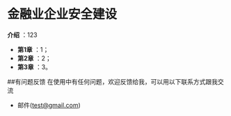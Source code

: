 # 金融业企业安全建设


**介绍**  ：123
 
- **第1章** ：1；
- **第2章** ：2；
- **第3章** ：3。

##有问题反馈
在使用中有任何问题，欢迎反馈给我，可以用以下联系方式跟我交流
* 邮件(test@gmail.com)

